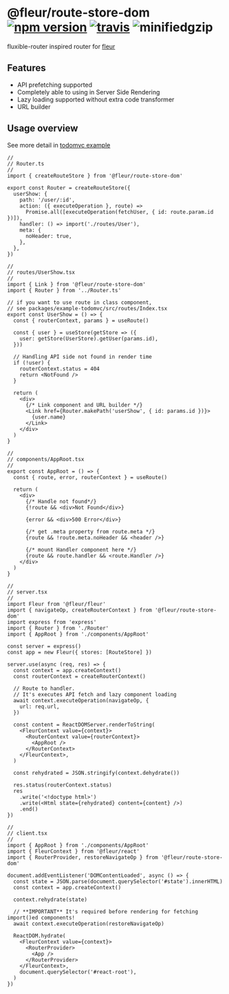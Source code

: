 # @fleur/route-store-dom [![npm version](https://badge.fury.io/js/%40fleur%2Froute-store-dom.svg)](https://www.npmjs.com/package/@fleur/fleur-route-store-dom) [![travis](https://travis-ci.org/ra-gg/fleur.svg?branch=master)](https://travis-ci.org/ra-gg/fleur) ![minifiedgzip](https://badgen.net/bundlephobia/minzip/@fleur/route-store-dom)

fluxible-router inspired router for [fleur](https://www.npmjs.com/package/@fleur/fleur)

## Features

- API prefetching supported
- Completely able to using in Server Side Rendering
- Lazy loading supported without extra code transformer
- URL builder

## Usage overview

See more detail in [todomvc example](https://github.com/ra-gg/fleur/tree/master/packages/example-todomvc)

```tsx
//
// Router.ts
//
import { createRouteStore } from '@fleur/route-store-dom'

export const Router = createRouteStore({
  userShow: {
    path: '/user/:id',
    action: ({ executeOperation }, route) =>
      Promise.all([executeOperation(fetchUser, { id: route.param.id })]),
    handler: () => import('./routes/User'),
    meta: {
      noHeader: true,
    },
  },
})

//
// routes/UserShow.tsx
//
import { Link } from '@fleur/route-store-dom'
import { Router } from '../Router.ts'

// if you want to use route in class component,
// see packages/example-todomvc/src/routes/Index.tsx
export const UserShow = () => {
  const { routerContext, params } = useRoute()

  const { user } = useStore(getStore => ({
    user: getStore(UserStore).getUser(params.id),
  }))

  // Handling API side not found in render time
  if (!user) {
    routerContext.status = 404
    return <NotFound />
  }

  return (
    <div>
      {/* Link component and URL builder */}
      <Link href={Router.makePath('userShow', { id: params.id })}>
        {user.name}
      </Link>
    </div>
  )
}

//
// components/AppRoot.tsx
//
export const AppRoot = () => {
  const { route, error, routerContext } = useRoute()

  return (
    <div>
      {/* Handle not found*/}
      {!route && <div>Not Found</div>}

      {error && <div>500 Error</div>}

      {/* get .meta property from route.meta */}
      {route && !route.meta.noHeader && <header />}

      {/* mount Handler component here */}
      {route && route.handler && <route.Handler />}
    </div>
  )
}

//
// server.tsx
//
import Fleur from '@fleur/fleur'
import { navigateOp, createRouterContext } from '@fleur/route-store-dom'
import express from 'express'
import { Router } from './Router'
import { AppRoot } from './components/AppRoot'

const server = express()
const app = new Fleur({ stores: [RouteStore] })

server.use(async (req, res) => {
  const context = app.createContext()
  const routerContext = createRouterContext()

  // Route to handler.
  // It's executes API fetch and lazy component loading
  await context.executeOperation(navigateOp, {
    url: req.url,
  })

  const content = ReactDOMServer.renderToString(
    <FleurContext value={context}>
      <RouterContext value={routerContext}>
        <AppRoot />
      </RouterContext>
    </FleurContext>,
  )

  const rehydrated = JSON.stringify(context.dehydrate())

  res.status(routerContext.status)
  res
    .write('<!doctype html>')
    .write(<Html state={rehydrated} content={content} />)
    .end()
})

//
// client.tsx
//
import { AppRoot } from './components/AppRoot'
import { FleurContext } from '@fleur/react'
import { RouterProvider, restoreNavigateOp } from '@fleur/route-store-dom'

document.addEventListener('DOMContentLoaded', async () => {
  const state = JSON.parse(document.querySelector('#state').innerHTML)
  const context = app.createContext()

  context.rehydrate(state)

  // **IMPORTANT** It's required before rendering for fetching import()ed components!
  await context.executeOperation(restoreNavigateOp)

  ReactDOM.hydrate(
    <FleurContext value={context}>
      <RouterProvider>
        <App />
      </RouterProvider>
    </FleurContext>,
    document.querySelector('#react-root'),
  )
})
```
